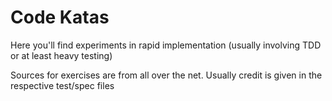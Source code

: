 Code Katas
==========

Here you'll find experiments in rapid implementation
(usually involving TDD or at least heavy testing)

Sources for exercises are from all over the net.
Usually credit is given in the respective test/spec files
